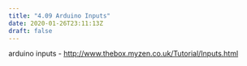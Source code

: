 ```yaml
---
title: "4.09 Arduino Inputs"
date: 2020-01-26T23:11:13Z
draft: false
---
```


arduino inputs - http://www.thebox.myzen.co.uk/Tutorial/Inputs.html
